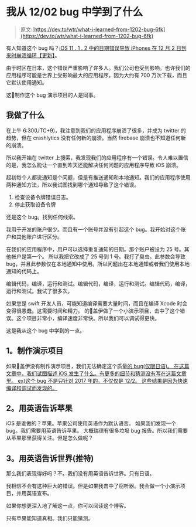 # 我从 12/02 bug 中学到了什么

> 原文:[https://dev.to/wtr/what-i-learned-from-1202-bug-6fk](https://dev.to/wtr/what-i-learned-from-1202-bug-6fk)

有人知道这个 bug 吗？[iOS 11 . 1 . 2 中的日期错误导致 iPhones 在 12 月 2 日到来时崩溃循环【更新】](https://www.macrumors.com/2017/12/02/ios-11-1-2-date-bug-crash-loop/)。

由于时区在日本，这个错误严重影响了许多人。我们公司也受到影响。也许我们的应用程序可能是世界上受影响最大的应用程序。因为大约有 700 万次下载，而且它默认使用通知。

这🙌制作这个 bug 演示项目的人是同事。

## 我做了什么

在上午 6:30(UTC+9)，我注意到我们的应用程序崩溃了很多，并成为 twitter 的趋势，但在 crashlytics 没有任何新的崩溃。当然 firebase 崩溃也不知道任何新的崩溃。

所以我开始在 twitter 上搜索，我发现我们的应用程序有一个错误。令人难以置信的是，我怎么能让一个直到昨天还能解决任何问题的应用程序导致 iOS 崩溃。

起初每个人都说通知是个问题，但是有推送通知和本地通知。我们的应用程序使用两种通知方法，所以我试图找到哪个通知导致了这个错误。

1.  检查设备令牌错误日志。
2.  停止获取设备令牌

还是这个 bug。找到任何线索。

我用于开发的账户很少。而且有一个账号并没有引起这个 bug。我开始对这个账户和其他账户进行区分。

在我们的应用程序中，用户可以选择重复通知的日期。那个账户被设为 25 号。其他帐户是第一个。
所以我把它改成了 25 号到 1 号。我打了臭虫。此参数会导致 bug，并且此参数仅在本地通知中使用。所以问题出在本地通知或者我们使用本地通知的代码上。

编辑代码，编译，运行和测试。编辑代码，编译，运行和测试。编辑代码，编译，运行和测试。我试了很多次。

如果您是 swift 开发人员，可能知道编译需要大量时间，而且在编译 Xcode 时会变得很愚蠢。这需要时间和精力。
的🙌盖伊做了一个小演示项目，击中了这个错误。这个项目非常小，编译速度非常快。所以我们可以调试得更快。

这是我从这个 bug 中学到的一点。

## 1。制作演示项目

如果🙌盖伊没有制作演示项目，我们无法确定这个质量[的 bug(仅限日语)。
在这篇文章中，我们试图描述 iOS 发生了什么。有更多的细节和猜测没有写在这篇文章里。
ex)这个 bug 不是只针对 2017 年的。不仅仅是 12/2。
这些结果是因为快速编译和调试而发现的。](https://blog.zaim.net/?p=3337)

## 2。用英语告诉苹果

iOS 是谁做的？苹果。苹果公司使用英语作为默认语言。
如果我们发现一个 bug。我们需要用英语告诉苹果。
大概瑞德有很多垃圾 bug 报告。所以我们需要从苹果那里获得关注。但是怎么做呢？

## 3。用英语告诉世界(推特)

那么我们表现得好吗？不。我们没有用英语告诉世界。只有日语。

我相信不会有这种巨大的错误。但是如果我击中了窃听器。我会做一个小演示项目，并用英语宣布。

如果你想更深入地了解这一点，你可以阅读这个博客。

只有苹果能知道真相。我们只能猜测。